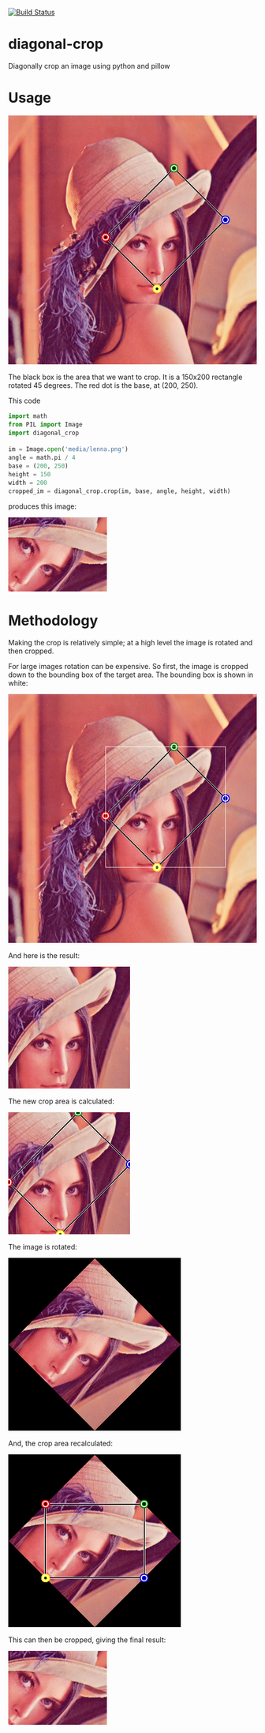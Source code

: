 [![Build Status](https://travis-ci.org/jobevers/diagonal-crop.svg?branch=master)](https://travis-ci.org/jobevers/diagonal-crop)

# diagonal-crop

Diagonally crop an image using python and pillow

# Usage

![Alt Text](media/lenna-crop-area.png?raw=true "Title")

The black box is the area that we want to crop.  It is a 150x200 rectangle rotated 45 degrees.  The red dot is the base, at (200, 250).

This code

```python
import math
from PIL import Image
import diagonal_crop

im = Image.open('media/lenna.png')
angle = math.pi / 4
base = (200, 250)
height = 150
width = 200
cropped_im = diagonal_crop.crop(im, base, angle, height, width)
```
 produces this image:

![Alt Text](media/output.png?raw=true "Title")

# Methodology

Making the crop is relatively simple; at a high level the image is
rotated and then cropped.

For large images rotation can be expensive.
So first, the image is cropped down to the bounding box of the target
area. The bounding box is shown in white:

![Alt Text](media/lenna-bounding-box.png?raw=true "Title")

And here is the result:

![Alt Text](media/bounding-box.png?raw=true "Title")

The new crop area is calculated:

![Alt Text](media/bounding-box-crop-area.png?raw=true "Title")

The image is rotated:

![Alt Text](media/rotated.png?raw=true "Title")

And, the crop area recalculated:

![Alt Text](media/rotated-crop-area.png?raw=true "Title")

This can then be cropped, giving the final result:

![Alt Text](media/output.png?raw=true "Title")
